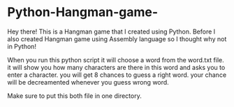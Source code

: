 # Python-Hangman-game-
Hey there! This is a Hangman game that I created using Python. Before I also created Hangman game using Assembly language so I thought why not in Python! 

When you run this python script it will choose a word from the word.txt file. it will show you how many characters are there in this word and asks you to enter a character. you will get 8 chances to guess a right word. your chance will be decreamented whenever you guess wrong word.

Make sure to put this both file in one directory.
